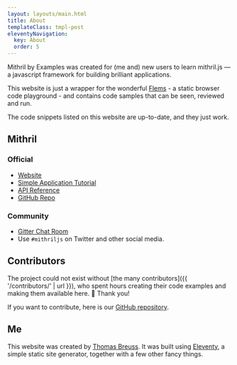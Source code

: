 ```yaml
---
layout: layouts/main.html
title: About
templateClass: tmpl-post
eleventyNavigation:
  key: About
  order: 5
---
```


Mithril by Examples was created for (me and) new users to learn mithril.js — a javascript framework for building brilliant applications.

This website is just a wrapper for the wonderful [Flems](https://flems.io) - a static browser code playground - and contains code samples that can be seen, reviewed and run.

The code snippets listed on this website are up-to-date, and they just work.

## Mithril

### Official

- [Website](https://mithril.js.org)
- [Simple Application Tutorial](https://mithril.js.org/simple-application.html)
- [API Reference](https://mithril.js.org/api.html)
- [GitHub Repo](https://github.com/MithrilJS/mithril.js)

### Community

- [Gitter Chat Room](https://gitter.im/mithriljs/mithril.js)
- Use `#mithriljs` on Twitter and other social media.

## Contributors

The project could not exist without [the many contributors]({{ '/contributors/' | url }}), who spent hours creating their code examples and making them available here. 🙏 Thank you!

If you want to contribute, here is our [GitHub repository](https://github.com/tbreuss/mithril-by-examples).

## Me

This website was created by [Thomas Breuss](https://github.com/tbreuss).
It was built using [Eleventy](https://www.11ty.dev), a simple static site generator, together with a few other fancy things.
